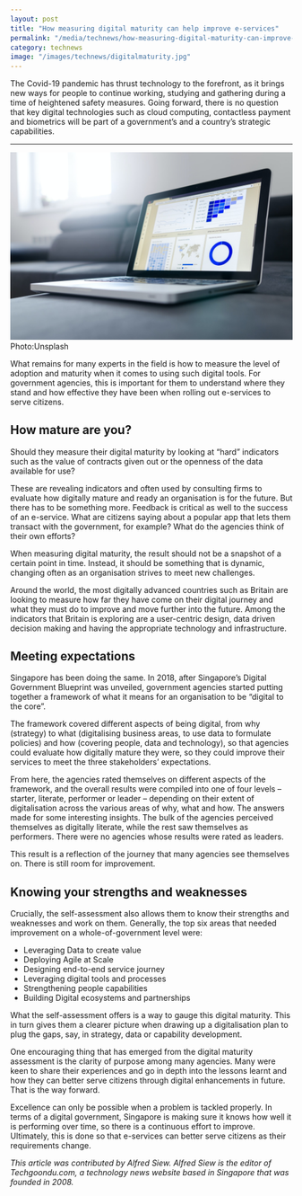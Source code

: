 ```yaml
---
layout: post
title: "How measuring digital maturity can help improve e-services"
permalink: "/media/technews/how-measuring-digital-maturity-can-improve-e-services"
category: technews
image: "/images/technews/digitalmaturity.jpg"
---
```


The Covid-19 pandemic has thrust technology to the forefront, as it brings new ways for people to continue working, studying and gathering during a time of heightened safety measures. 
Going forward, there is no question that key digital technologies such as cloud computing, contactless payment and biometrics will be part of a government’s and a country’s strategic capabilities.

---

![Measuing Digital Maturity](/images/technews/digitalmaturity.jpg)
Photo:Unsplash

What remains for many experts in the field is how to measure the level of adoption and maturity when it comes to using such digital tools.
For government agencies, this is important for them to understand where they stand and how effective they have been when rolling out e-services to serve citizens.

## **How mature are you?**

Should they measure their digital maturity by looking at “hard” indicators such as the value of contracts given out or the openness of the data available for use?

These are revealing indicators and often used by consulting firms to evaluate how digitally mature and ready an organisation is for the future.
But there has to be something more. Feedback is critical as well to the success of an e-service. What are citizens saying about a popular app that lets them transact with the government, for example? What do the agencies think of their own efforts?

When measuring digital maturity, the result should not be a snapshot of a certain point in time. Instead, it should be something that is dynamic, changing often as an organisation strives to meet new challenges.

Around the world, the most digitally advanced countries such as Britain are looking to measure how far they have come on their digital journey and what they must do to improve and move further into the future. 
Among the indicators that Britain is exploring are a user-centric design, data driven decision making and having the appropriate technology and infrastructure. 


## **Meeting expectations**

Singapore has been doing the same. In 2018, after Singapore’s Digital Government Blueprint was unveiled, government agencies started putting together a framework of what it means for an organisation to be “digital to the core”. 

The framework covered different aspects of being digital, from why (strategy) to what (digitalising business areas, to use data to formulate policies) and how (covering people, data and technology), so that agencies could evaluate how digitally mature they were, so they could improve their services to meet the three stakeholders’ expectations.

From here, the agencies rated themselves on different aspects of the framework, and the overall results were compiled into one of four levels – starter, literate, performer or leader – depending on their extent of digitalisation across the various areas of why, what and how. 
The answers made for some interesting insights. The bulk of the agencies perceived themselves as digitally literate, while the rest saw themselves as performers. There were no agencies whose results were rated as leaders.

This result is a reflection of the journey that many agencies see themselves on. There is still room for improvement.

## **Knowing your strengths and weaknesses**
Crucially, the self-assessment also allows them to know their strengths and weaknesses and work on them. 
Generally, the top six areas that needed improvement on a whole-of-government level were: 
- Leveraging Data to create value
- Deploying Agile at Scale
- Designing end-to-end service journey
- Leveraging digital tools and processes
- Strengthening people capabilities
- Building Digital ecosystems and partnerships

What the self-assessment offers is a way to gauge this digital maturity. This in turn gives them a clearer picture when drawing up a digitalisation plan to plug the gaps, say, in strategy, data or capability development.

One encouraging thing that has emerged from the digital maturity assessment is the clarity of purpose among many agencies. 
Many were keen to share their experiences and go in depth into the lessons learnt and how they can better serve citizens through digital enhancements in future. That is the way forward.

Excellence can only be possible when a problem is tackled properly. In terms of a digital government, Singapore is making sure it knows how well it is performing over time, so there is a continuous effort to improve. Ultimately, this is done so that e-services can better serve citizens as their requirements change.


*This article was contributed by Alfred Siew. Alfred Siew is the editor of Techgoondu.com, a technology news website based in Singapore that was founded in 2008.*
